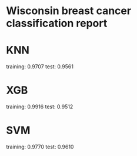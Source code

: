 # Wisconsin breast cancer classification report

# KNN
training: 0.9707 
test: 0.9561


# XGB
training: 0.9916
test: 0.9512

# SVM
training: 0.9770
test: 0.9610


